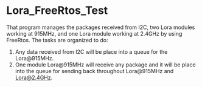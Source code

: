 # Lora_FreeRtos_Test


That program manages the packages received from I2C, two Lora modules working at 915MHz, and one Lora module working at 2.4GHz by using FreeRtos. 
The tasks are organized to do:

1) Any data received from I2C will be place into a queue for the Lora@915MHz.
2) One module Lora@915MHz will receive any package and it will be place into the queue for sending back throughout Lora@915MHz and Lora@2.4GHz.


